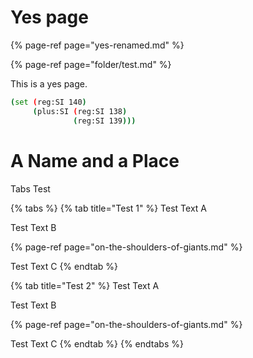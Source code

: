# Yes page



{% page-ref page="yes-renamed.md" %}



{% page-ref page="folder/test.md" %}



This is a yes page.

```bash
(set (reg:SI 140)
     (plus:SI (reg:SI 138)
              (reg:SI 139)))

```


# A Name and a Place

Tabs Test

{% tabs %}
{% tab title="Test 1" %}
Test Text A

Test Text B

{% page-ref page="on-the-shoulders-of-giants.md" %}

Test Text C
{% endtab %}

{% tab title="Test 2" %}
Test Text A

Test Text B

{% page-ref page="on-the-shoulders-of-giants.md" %}

Test Text C
{% endtab %}
{% endtabs %}
